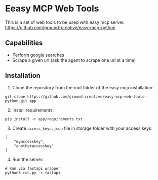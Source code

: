 # Eeasy MCP Web Tools

This is a set of web tools to be used with easy mcp server.<br>
https://github.com/ground-creative/easy-mcp-python

## Capabilities

- Perform google searches
- Scrape a given url (ask the agent to scrape one url at a time)

## Installation

1. Clone the repository from the root folder of the easy mcp installation:

```
git clone https://github.com/ground-creative/easy-mcp-web-tools-python.git app
```

2. Install requirements:

```
pip install -r app/requirements.txt
```

3. Create `access_keys.json` file in storage folder with your access keys:

```
[
    "myaccesskey",
    "anotheraccesskey"
]
```

4. Run the server:

```
# Run via fastapi wrapper
python3 run.py -s fastapi
```
